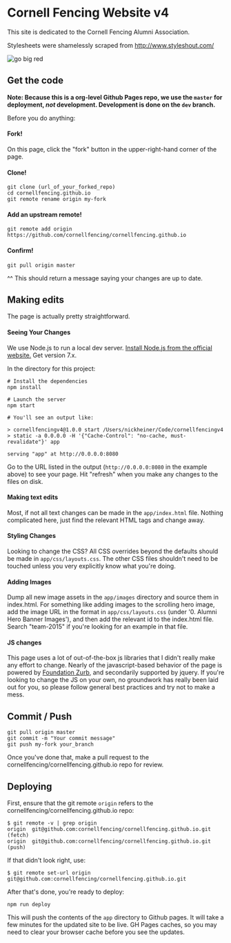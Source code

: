 # Cornell Fencing Website v4

This site is dedicated to the Cornell Fencing Alumni Association.

Stylesheets were shamelessly scraped from http://www.styleshout.com/

![go big red](http://i.imgur.com/9HjTMC5.png)

## Get the code
**Note: Because this is a org-level Github Pages repo, we use the `master` for deployment, _not_ development. Development is done on the `dev` branch.**

Before you do anything:

#### Fork!
On this page, click the "fork" button in the upper-right-hand corner of the page.

#### Clone!
```
git clone (url_of_your_forked_repo)
cd cornellfencing.github.io
git remote rename origin my-fork
```

#### Add an upstream remote!
```
git remote add origin https://github.com/cornellfencing/cornellfencing.github.io
```

#### Confirm!
```
git pull origin master
```
^^ This should return a message saying your changes are up to date.

## Making edits
The page is actually pretty straightforward.

#### Seeing Your Changes
We use Node.js to run a local dev server. [Install Node.js from the official website.](https://nodejs.org/en/) Get version 7.x.

In the directory for this project:

```
# Install the dependencies
npm install

# Launch the server
npm start

# You'll see an output like:

> cornellfencingv4@1.0.0 start /Users/nickheiner/Code/cornellfencingv4
> static -a 0.0.0.0 -H '{"Cache-Control": "no-cache, must-revalidate"}' app

serving "app" at http://0.0.0.0:8080
```  

Go to the URL listed in the output (`http://0.0.0.0:8080` in the example above) to see your page. Hit "refresh" when you make any changes to the files on disk.

#### Making text edits
Most, if not all text changes can be made in the `app/index.html` file.  Nothing complicated here, just find the relevant HTML tags and change away.

#### Styling Changes
Looking to change the CSS?  All CSS overrides beyond the defaults should be made in `app/css/layouts.css`.  The other CSS files shouldn't need to be touched unless you very explicitly know what you're doing.

#### Adding Images
Dump all new image assets in the `app/images` directory and source them in index.html.  For something like adding images to the scrolling hero image, add the image URL in the format in `app/css/layouts.css` (under '0. Alumni Hero Banner Images'), and then add the relevant id to the index.html file.  Search "team-2015" if you're looking for an example in that file.  

#### JS changes
This page uses a lot of out-of-the-box js libraries that I didn't really make any effort to change.  Nearly of the javascript-based behavior of the page is powered by [Foundation Zurb](https://foundation.zurb.com), and secondarily supported by jquery.  If you're looking to change the JS on your own, no groundwork has really been laid out for you, so please follow general best practices and try not to make a mess.

## Commit / Push
```
git pull origin master
git commit -m "Your commit message"
git push my-fork your_branch
```

Once you've done that, make a pull request to the cornellfencing/cornellfencing.github.io repo for review.

## Deploying
First, ensure that the git remote `origin` refers to the cornellfencing/cornellfencing.github.io repo:

```
$ git remote -v | grep origin
origin	git@github.com:cornellfencing/cornellfencing.github.io.git (fetch)
origin	git@github.com:cornellfencing/cornellfencing.github.io.git (push)
```

If that didn't look right, use:

```
$ git remote set-url origin git@github.com:cornellfencing/cornellfencing.github.io.git
```

After that's done, you're ready to deploy:

```
npm run deploy
```

This will push the contents of the `app` directory to Github pages. It will take a few minutes for the updated site to be live. GH Pages caches, so you may need to clear your browser cache before you see the updates.

